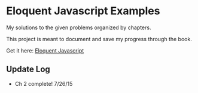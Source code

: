 # Eloquent Javascript Examples

My solutions to the given problems organized by chapters.

This project is meant to document and save my progress through the book.

Get it here: [Eloquent Javascript](http://eloquentjavascript.net/)

## Update Log

* Ch 2 complete! 7/26/15
